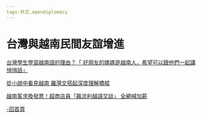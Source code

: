 ```yaml
---
tags:外交,opendiplomacy
---
```


# 台灣與越南民間友誼增進

[台灣學生學習越南語的理由？「 好朋友的媽媽是越南人，希望可以跟他們一起講悄悄話」
](https://www.thenewslens.com/article/192013)


[從小說中看見越南 羅漪文搭起深度理解橋樑
](https://www.cna.com.tw/news/acul/202403310056.aspx)

[越南客求換發票！超商店員「飆流利越語交談」 全網喊加薪
](https://tw.news.yahoo.com/%E8%B6%8A%E5%8D%97%E5%AE%A2%E6%B1%82%E6%8F%9B%E7%99%BC%E7%A5%A8-%E8%B6%85%E5%95%86%E5%BA%97%E5%93%A1-%E9%A3%86%E6%B5%81%E5%88%A9%E8%B6%8A%E8%AA%9E%E4%BA%A4%E8%AB%87-%E5%85%A8%E7%B6%B2%E5%96%8A%E5%8A%A0%E8%96%AA-013613545.html)

[-回首頁](https://g0v.hackmd.io/sdmD8FHiQQ2u1PjRX01Qkw?view)
